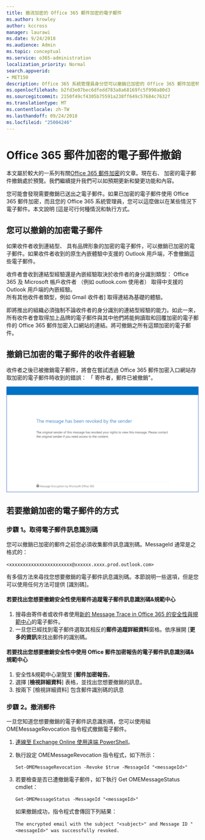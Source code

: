 ```yaml
---
title: 撤消加密的 Office 365 郵件加密的電子郵件
ms.author: krowley
author: kccross
manager: laurawi
ms.date: 9/24/2018
ms.audience: Admin
ms.topic: conceptual
ms.service: o365-administration
localization_priority: Normal
search.appverid:
- MET150
description: Office 365 系統管理員身分您可以撤銷已加密的 Office 365 郵件加密特定電子郵件。
ms.openlocfilehash: b2fd3e07bec6dfedd783a8a68169fc5f990a80d3
ms.sourcegitcommit: 2150f49cf4305b75591a238ff649c57684c7632f
ms.translationtype: MT
ms.contentlocale: zh-TW
ms.lasthandoff: 09/24/2018
ms.locfileid: "25004246"
---
```

# <a name="office-365-message-encryption-email-revocation"></a>Office 365 郵件加密的電子郵件撤銷

本文屬於較大的一系列有關[Office 365 郵件加密](ome.md)的文章。現在右、 加密的電子郵件撤銷處於預覽。我們繼續提升我們可以如預期更新和變更功能和內容。

您可能會發現需要撤銷已送出之電子郵件。如果已加密的電子郵件使用 Office 365 郵件加密，而且您的 Office 365 系統管理員，您可以這麼做以在某些情況下電子郵件。本文說明 [這是可行何種情況和執行方式。
  
## <a name="encrypted-emails-that-you-can-revoke"></a>您可以撤銷的加密電子郵件
如果收件者收到連結型、 具有品牌形象的加密的電子郵件，可以撤銷已加密的電子郵件。如果收件者收到的原生內嵌體驗中支援的 Outlook 用戶端，不會撤銷這些電子郵件。

收件者會收到連結型經驗還是內嵌經驗取決於收件者的身分識別類型： Office 365 及 Microsoft 帳戶收件者 （例如 outlook.com 使用者） 取得中支援的 Outlook 用戶端的內嵌經驗。  
所有其他收件者類型，例如 Gmail 收件者] 取得連結為基礎的體驗。 

即將推出的組織必須強制不論收件者的身分識別的連結型經驗的能力。如此一來，所有收件者會取得加上品牌的電子郵件與其中他們將能夠讀取和回覆加密的電子郵件的 Office 365 郵件加密入口網站的連結。將可撤銷之所有這類加密的電子郵件。 
  
## <a name="recipient-experience-for-revoked-encrypted-emails"></a>撤銷已加密的電子郵件的收件者經驗

收件者之後已被撤銷電子郵件，將會在嘗試透過 Office 365 郵件加密入口網站存取加密的電子郵件時收到的錯誤： 「 寄件者，郵件已被撤銷"。

![這個螢幕擷取畫面顯示撤銷加密的電子郵件。](media/revoked-encrypted-email.png)
    
## <a name="how-to-revoke-an-encrypted-email"></a>若要撤銷加密的電子郵件的方式

### <a name="step-1-obtain-the-message-id-of-the-email"></a>步驟 1。取得電子郵件訊息識別碼

您可以撤銷已加密的郵件之前您必須收集郵件訊息識別碼。MessageId 通常是之格式的：

`<xxxxxxxxxxxxxxxxxxxxxxx@xxxxxx.xxxx.prod.outlook.com>`  

有多個方法來尋找您想要撤銷的電子郵件訊息識別碼。本節說明一些選項，但是您可以使用任何方法可提供 [識別碼]。

  #### <a name="to-identify-the-message-id-of-the-email-you-want-to-revoke-by-using-message-trace-in-the-security-amp-compliance-center"></a>若要找出您想要撤銷安全性使用郵件追蹤電子郵件訊息識別碼&amp;規範中心

1. 搜尋由寄件者或收件者使用[新的 Message Trace in Office 365 的安全性與規範中心](https://blogs.technet.microsoft.com/exchange/2018/05/02/new-message-trace-in-office-365-security-compliance-center/)的電子郵件。
2. 一旦您已經找到電子郵件選取其相反的**郵件追蹤詳細資料**窗格。依序展開 [**更多的資訊**來找出郵件的識別碼。

  #### <a name="to-identify-the-message-id-of-the-email-you-want-to-revoke-by-using-office-message-encryption-reports-in-the-security-amp-compliance-center"></a>若要找出您想要撤銷安全性中使用 Office 郵件加密報告的電子郵件訊息識別碼&amp;規範中心
1. 安全性&amp;規範中心瀏覽至 [**郵件加密報告**。
2. 選擇 [**檢視詳細資料**] 表格，並找出您想要撤銷的訊息。 
3. 按兩下 [檢視詳細資料] 包含郵件識別碼的訊息 

### <a name="step-2-revoke-the-mail"></a>步驟 2。撤消郵件  

一旦您知道您想要撤銷的電子郵件訊息識別碼，您可以使用組 OMEMessageRevocation 指令程式撤銷電子郵件。 

1. [連線至 Exchange Online 使用遠端 PowerShell](http://technet.microsoft.com/library/jj984289%28v=exchg.150%29.aspx)。
    
2. 執行設定 OMEMessageRevocation 指令程式，如下所示：
    
    ```
    Set-OMEMessageRevocation -Revoke $true -MessageId "<messageId>"
    ```  

3. 若要檢查是否已遭撤銷電子郵件，如下執行 Get OMEMessageStatus cmdlet：
    
    ```
    Get-OMEMessageStatus -MessageId "<messageId>"
    ```  
    如果撤銷成功，指令程式會傳回下列結果：  

    ```The encrypted email with the subject "<subject>" and Message ID "<messageId>" was successfully revoked.```
